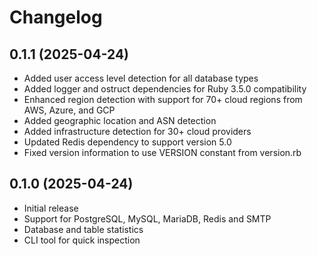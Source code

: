 # Changelog

## 0.1.1 (2025-04-24)

* Added user access level detection for all database types
* Added logger and ostruct dependencies for Ruby 3.5.0 compatibility
* Enhanced region detection with support for 70+ cloud regions from AWS, Azure, and GCP
* Added geographic location and ASN detection
* Added infrastructure detection for 30+ cloud providers
* Updated Redis dependency to support version 5.0
* Fixed version information to use VERSION constant from version.rb

## 0.1.0 (2025-04-24)

* Initial release
* Support for PostgreSQL, MySQL, MariaDB, Redis and SMTP
* Database and table statistics
* CLI tool for quick inspection 